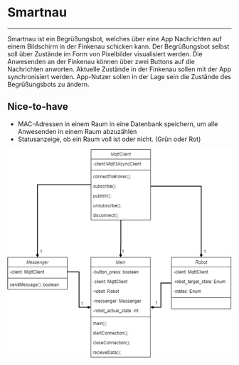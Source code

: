# Smartnau

---
Smartnau ist ein Begrüßungsbot, welches über eine App Nachrichten auf einem Bildschirm in der Finkenau schicken kann. Der Begrüßungsbot selbst soll über Zustände im Form von Pixelbilder visualisiert werden. Die Anwesenden an der Finkenau können über zwei Buttons auf die Nachrichten anworten. Aktuelle Zustände in der Finkenau sollen mit der App synchronisiert werden. App-Nutzer sollen in der Lage sein die Zustände des Begrüßungsbots zu ändern. 

## Nice-to-have
- MAC-Adressen in einem Raum in eine Datenbank speichern, um alle Anwesenden in einem Raum abzuzählen
- Statusanzeige, ob ein Raum voll ist oder nicht. (Grün oder Rot)

![UML-Diagramm](UML/UML_Smartnau.png)
